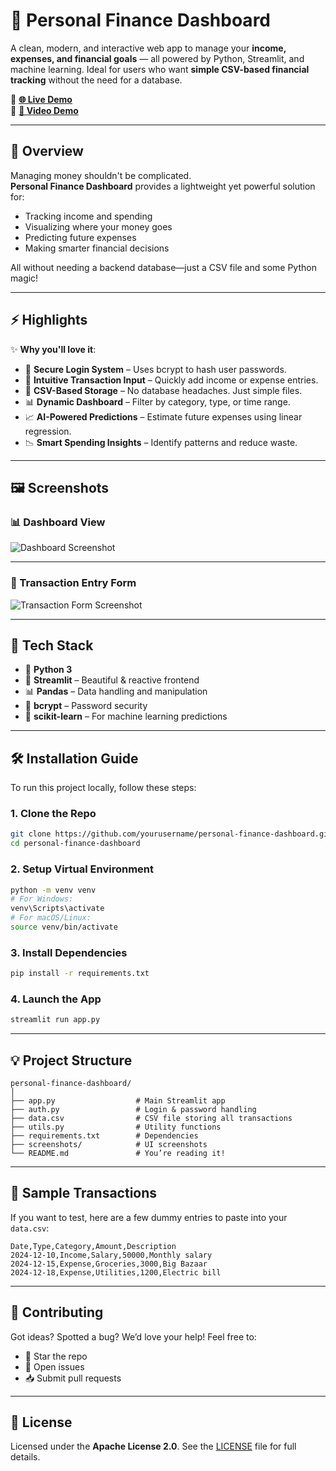 
# 💼 Personal Finance Dashboard

A clean, modern, and interactive web app to manage your **income, expenses, and financial goals** — all powered by Python, Streamlit, and machine learning. Ideal for users who want **simple CSV-based financial tracking** without the need for a database.

🔗 **[🌐 Live Demo](https://personal-finance-dashboard-gtimex2cf9wmq7dadqdxdc.streamlit.app/)**  
🎦 **[🎦 Video Demo](https://github.com/user-attachments/assets/5d8ff6d4-cc0b-44d3-b201-0b039ee44730)**

---

## 📘 Overview

Managing money shouldn't be complicated.  
**Personal Finance Dashboard** provides a lightweight yet powerful solution for:

- Tracking income and spending  
- Visualizing where your money goes  
- Predicting future expenses  
- Making smarter financial decisions  

All without needing a backend database—just a CSV file and some Python magic!

---

## ⚡ Highlights

✨ **Why you'll love it**:

- 🔐 **Secure Login System** – Uses bcrypt to hash user passwords.  
- 📝 **Intuitive Transaction Input** – Quickly add income or expense entries.  
- 📁 **CSV-Based Storage** – No database headaches. Just simple files.  
- 📊 **Dynamic Dashboard** – Filter by category, type, or time range.  
- 📈 **AI-Powered Predictions** – Estimate future expenses using linear regression.  
- 📉 **Smart Spending Insights** – Identify patterns and reduce waste.  

---

## 🖼️ Screenshots

### 📊 Dashboard View
![Dashboard Screenshot](https://github.com/user-attachments/assets/5c4e6b50-a957-498b-9daf-e9a5b269eac4)

---

### 🧾 Transaction Entry Form
![Transaction Form Screenshot](https://github.com/user-attachments/assets/bc5eb657-6a86-4ceb-8097-17469192b28b)

---

## 🧠 Tech Stack

- 🐍 **Python 3**  
- 🎨 **Streamlit** – Beautiful & reactive frontend  
- 📊 **Pandas** – Data handling and manipulation  
- 🔐 **bcrypt** – Password security  
- 🧠 **scikit-learn** – For machine learning predictions  

---

## 🛠️ Installation Guide

To run this project locally, follow these steps:

### 1. Clone the Repo

```bash
git clone https://github.com/yourusername/personal-finance-dashboard.git
cd personal-finance-dashboard
````

### 2. Setup Virtual Environment

```bash
python -m venv venv
# For Windows:
venv\Scripts\activate
# For macOS/Linux:
source venv/bin/activate
```

### 3. Install Dependencies

```bash
pip install -r requirements.txt
```

### 4. Launch the App

```bash
streamlit run app.py
```

---

## 💡 Project Structure

```
personal-finance-dashboard/
│
├── app.py                  # Main Streamlit app
├── auth.py                 # Login & password handling
├── data.csv                # CSV file storing all transactions
├── utils.py                # Utility functions
├── requirements.txt        # Dependencies
├── screenshots/            # UI screenshots
└── README.md               # You’re reading it!
```

---

## 🧪 Sample Transactions

If you want to test, here are a few dummy entries to paste into your `data.csv`:

```csv
Date,Type,Category,Amount,Description
2024-12-10,Income,Salary,50000,Monthly salary
2024-12-15,Expense,Groceries,3000,Big Bazaar
2024-12-18,Expense,Utilities,1200,Electric bill
```

---

## 🤝 Contributing

Got ideas? Spotted a bug?
We’d love your help! Feel free to:

* 🌟 Star the repo
* 🐛 Open issues
* 📥 Submit pull requests

---

## 📄 License

Licensed under the **Apache License 2.0**.
See the [LICENSE](LICENSE) file for full details.

```


